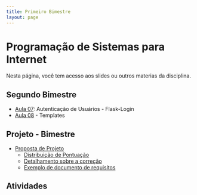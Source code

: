 ```yaml
---
title: Primeiro Bimestre
layout: page
---
```


# Programação de Sistemas para Internet

Nesta página, você tem acesso aos slides ou outros materias da disciplina.

## Segundo Bimestre

- [Aula 07](../slides/06/06.pdf): Autenticação de Usuários - Flask-Login
- [Aula 08](../slides/07/07.pdf) - Templates

## Projeto - Bimestre

- [Proposta de Projeto](../proposta/proposta.pdf)
  - [Distribuição de Pontuação](../proposta/pontuação.pdf)
  - [Detalhamento sobre a correção](../proposta/rubrica.pdf)
  - [Exemplo de documento de requisitos](../proposta/doc_requisitos.pdf)
## Atividades